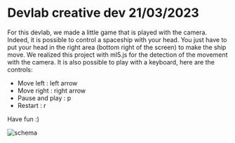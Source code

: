 # Devlab creative dev 21/03/2023
For this devlab, we made a little game that is played with the camera.
Indeed, it is possible to control a spaceship with your head.
You just have to put your head in the right area (bottom right of the screen) to make the ship move.
We realized this project with ml5.js for the detection of the movement with the camera.
It is also possible to play with a keyboard, here are the controls:
 - Move left : left arrow
 - Move right : right arrow
 - Pause and play : p
 - Restart : r
 
 
Have fun :)

![schema](https://user-images.githubusercontent.com/71946533/226760079-56f09dd1-5dff-40d7-905c-7fcac6d6b87e.png)
